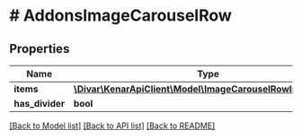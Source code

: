 # # AddonsImageCarouselRow

## Properties

Name | Type | Description | Notes
------------ | ------------- | ------------- | -------------
**items** | [**\Divar\KenarApiClient\Model\ImageCarouselRowImageItem[]**](ImageCarouselRowImageItem.md) |  | [optional]
**has_divider** | **bool** |  | [optional]

[[Back to Model list]](../../README.md#models) [[Back to API list]](../../README.md#endpoints) [[Back to README]](../../README.md)
